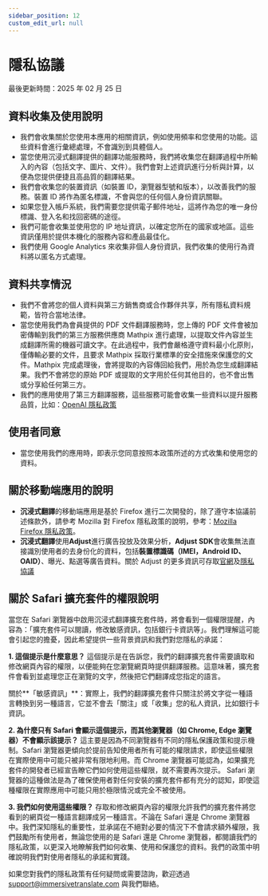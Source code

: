 ```yaml
---
sidebar_position: 12
custom_edit_url: null
---
```


# 隱私協議

最後更新時間：2025 年 02 月 25 日

## 資料收集及使用說明

- 我們會收集關於您使用本應用的相關資訊，例如使用頻率和您使用的功能。這些資料會進行彙總處理，不會識別到具體個人。
- 當您使用沉浸式翻譯提供的翻譯功能服務時，我們將收集您在翻譯過程中所輸入的內容（包括文字、圖片、文件）。我們會對上述資訊進行分析與計算，以便為您提供便捷且高品質的翻譯結果。
- 我們會收集您的裝置資訊（如裝置 ID，瀏覽器型號和版本），以改善我們的服務。裝置 ID 將作為匿名標識，不會與您的任何個人身份資訊關聯。
- 如果您登入帳戶系統，我們需要您提供電子郵件地址，這將作為您的唯一身份標識、登入名和找回密碼的途徑。
- 我們可能會收集並使用您的 IP 地址資訊，以確定您所在的國家或地區。這些資訊僅用於提供本機化的服務內容和產品最佳化。
- 我們使用 Google Analytics 來收集非個人身份資訊，我們收集的使用行為資料將以匿名方式處理。

## 資料共享情況

- 我們不會將您的個人資料與第三方銷售商或合作夥伴共享，所有隱私資料規範，皆符合當地法律。
- 當您使用我們為會員提供的 PDF 文件翻譯服務時，您上傳的 PDF 文件會被加密傳輸到我們的第三方服務供應商 Mathpix 進行處理，以提取文件內容並生成翻譯所需的機器可讀文字。在此過程中，我們會嚴格遵守資料最小化原則，僅傳輸必要的文件，且要求 Mathpix 採取行業標準的安全措施來保護您的文件。Mathpix 完成處理後，會將提取的內容傳回給我們，用於為您生成翻譯結果。我們不會將您的原始 PDF 或提取的文字用於任何其他目的，也不會出售或分享給任何第三方。
- 我們的應用使用了第三方翻譯服務，這些服務可能會收集一些資料以提升服務品質，比如：[OpenAI 隱私政策](https://openai.com/policies/privacy-policy/)

## 使用者同意

- 當您使用我們的應用時，即表示您同意按照本政策所述的方式收集和使用您的資料。

## 關於移動端應用的說明

- **沉浸式翻譯**的移動端應用是基於 Firefox 進行二次開發的，除了遵守本協議前述條款外，請參考 Mozilla 對 Firefox 隱私政策的說明，參考：[Mozilla Firefox 隱私政策](https://www.mozilla.org/zh-TW/privacy/firefox/)。
- **沉浸式翻譯**使用**Adjust**進行廣告投放及效果分析，**Adjust SDK**會收集無法直接識別使用者的去身份化的資料，包括**裝置標識碼（IMEI，Android ID、OAID）**、曝光、點選等廣告資料。關於 Adjust 的更多資訊可存取[官網](https://www.adjust.com/)及[隱私協議](https://www.adjust.com/terms/privacy-policy/)

## 關於 Safari 擴充套件的權限說明

當您在 Safari 瀏覽器中啟用沉浸式翻譯擴充套件時，將會看到一個權限提醒，內容為：「擴充套件可以閱讀，修改敏感資訊，包括銀行卡資訊等」。我們理解這可能會引起您的擔憂，因此希望提供一些背景資訊和我們對您隱私的承諾：

**1. 這個提示是什麼意思？**
這個提示是在告訴您，我們的翻譯擴充套件需要讀取和修改網頁內容的權限，以便能夠在您瀏覽網頁時提供翻譯服務。這意味著，擴充套件會看到並處理您正在瀏覽的文字，然後把它們翻譯成您指定的語言。

關於**「敏感資訊」**：實際上，我們的翻譯擴充套件只關注於將文字從一種語言轉換到另一種語言，它並不會去「關注」或「收集」您的私人資訊，比如銀行卡資訊。

**2. 為什麼只有 Safari 會顯示這個提示，而其他瀏覽器（如 Chrome, Edge 瀏覽器）不會顯示該提示？**
這主要是因為不同瀏覽器有不同的隱私保護政策和提示機制。Safari 瀏覽器更傾向於提前告知使用者所有可能的權限請求，即使這些權限在實際使用中可能只被非常有限地利用。而 Chrome 瀏覽器可能認為，如果擴充套件的開發者已經宣告瞭它們如何使用這些權限，就不需要再次提示。
Safari 瀏覽器的這種做法是為了確保使用者對任何安裝的擴充套件都有充分的認知，即使這種權限在實際應用中可能只用於極限情況或完全不被使用。

**3. 我們如何使用這些權限？**
存取和修改網頁內容的權限允許我們的擴充套件將您看到的網頁從一種語言翻譯成另一種語言。不論在 Safari 還是 Chrome 瀏覽器中。我們深知隱私的重要性，並承諾在不絕對必要的情況下不會請求額外權限，我們鼓勵所有使用者，無論您使用的是 Safari 還是 Chrome 瀏覽器，都閱讀我們的隱私政策，以更深入地瞭解我們如何收集、使用和保護您的資料。我們的政策中明確說明我們對使用者隱私的承諾和實踐。

如果您對我們的隱私政策有任何疑問或需要諮詢，歡迎透過 support@immersivetranslate.com 與我們聯絡。
